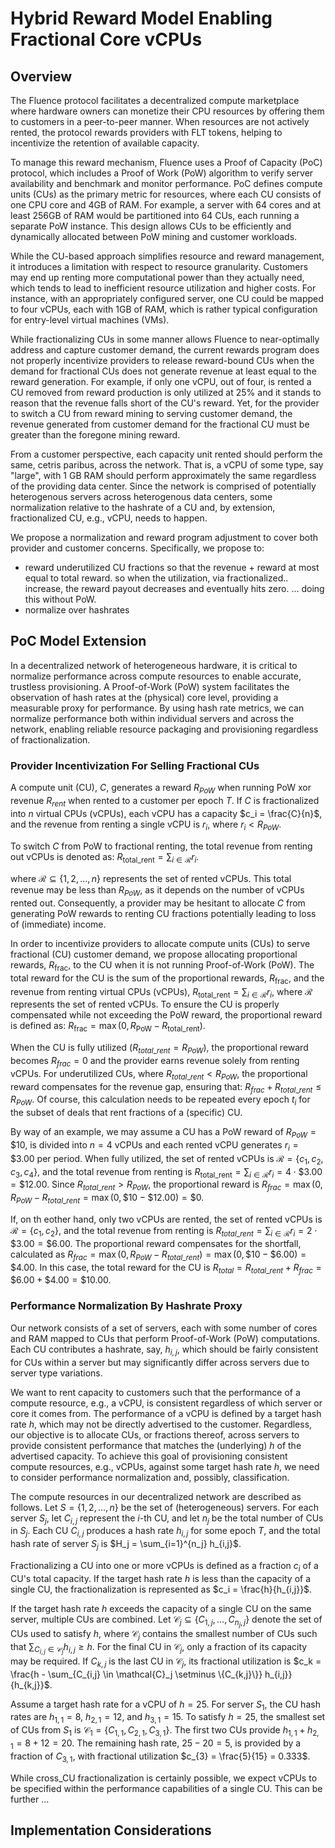 # Hybrid Reward Model Enabling Fractional Core vCPUs

## Overview

The Fluence protocol facilitates a decentralized compute marketplace where hardware owners can monetize their CPU resources by offering them to customers in a peer-to-peer manner. When resources are not actively rented, the protocol rewards providers with FLT tokens, helping to incentivize the retention of available capacity.

To manage this reward mechanism, Fluence uses a Proof of Capacity (PoC) protocol, which includes a Proof of Work (PoW) algorithm to verify server availability and benchmark and monitor performance. PoC defines compute units (CUs) as the primary metric for resources, where each CU consists of one CPU core and 4GB of RAM. For example, a server with 64 cores and at least 256GB of RAM would be partitioned into 64 CUs, each running a separate PoW instance. This design allows CUs to be efficiently and dynamically allocated between PoW mining and customer workloads.

While the CU-based approach simplifies resource and reward management, it introduces a limitation with respect to resource granularity. Customers may end up renting more computational power than they actually need, which tends to lead to inefficient resource utilization and higher costs. For instance, with an appropriately configured server, one CU could be mapped to four vCPUs, each with 1GB of RAM, which is rather typical configuration for entry-level virtual machines (VMs).

While fractionalizing CUs in some manner allows Fluence to near-optimally address and capture customer demand, the current rewards program does not properly incentivize providers to release reward-bound CUs when the demand for fractional CUs does not generate revenue at least equal to the reward generation. For example, if only one vCPU, out of four, is rented a CU removed from reward production is only utilized at 25% and it stands to reason that the revenue falls short of the CU's reward. Yet, for the provider to switch a CU from reward mining to serving customer demand, the revenue generated from customer demand for the fractional CU must be greater than the foregone mining reward.

From a customer perspective, each capacity unit rented should perform the same, cetris paribus, across the network. That is, a vCPU of some type, say "large", with 1 GB RAM should perform approximately the same regardless of the providing data center. Since the network is comprised of potentially heterogenous servers across heterogenous data centers, some normalization relative to the hashrate of a CU and, by extension, fractionalized CU, e.g., vCPU, needs to happen.

We propose a normalization and reward program adjustment to cover both provider and customer concerns. Specifically, we propose to:

* reward underutilized CU fractions so that the revenue + reward at most equal to total reward. so when the utilization, via fractionalized.. increase, the reward payout decreases and eventually hits zero. ... doing this without PoW.
* normalize over hashrates


## PoC Model Extension

In a decentralized network of heterogeneous hardware, it is critical to normalize performance across compute resources to enable accurate, trustless provisioning. A Proof-of-Work (PoW) system facilitates the observation of hash rates at the (physical) core level, providing a measurable proxy for performance. By using hash rate metrics, we can normalize performance both within individual servers and across the network, enabling reliable resource packaging and provisioning regardless of fractionalization.

### Provider Incentivization For Selling Fractional CUs

A compute unit (CU), $C$, generates a reward $R_{PoW}$ when running PoW xor revenue $R_{rent}$ when rented to a customer per epoch $T$. If $C$ is fractionalized into $n$ virtual CPUs (vCPUs), each vCPU has a capacity $c_i = \frac{C}{n}$, and the revenue from renting a single vCPU is $r_i$, where $r_i < R_{PoW}$.

To switch $C$ from PoW to fractional renting, the total revenue from renting out vCPUs is denoted as: $R_{\text{total\_rent}} = \sum_{i \in \mathcal{R}} r_i$.

where $\mathcal{R} \subseteq \{1, 2, \dots, n\}$ represents the set of rented vCPUs. This total revenue may be less than $R_{PoW}$, as it depends on the number of vCPUs rented out. Consequently, a provider may be hesitant to allocate $C$ from generating PoW rewards to renting CU fractions potentially leading to loss of (immediate) income.

In order to incentivize providers to allocate compute units (CUs) to serve fractional (CU) customer demand, we propose allocating proportional rewards, $R_{\text{frac}}$, to the CU when it is not running Proof-of-Work (PoW). The total reward for the CU is the sum of the proportional rewards, $R_{\text{frac}}$, and the revenue from renting virtual CPUs (vCPUs), $R_{\text{total\_rent}} = \sum_{i \in \mathcal{R}} r_i$, where $\mathcal{R}$ represents the set of rented vCPUs. To ensure the CU is properly compensated while not exceeding the PoW reward, the proportional reward is defined as: $R_{\text{frac}} = \max\left(0, R_{\text{PoW}} - R_{\text{total\_rent}}\right)$.

When the CU is fully utilized ($R_{total\_rent} = R_{PoW}$), the proportional reward becomes $R_{frac} = 0$ and the provider earns revenue solely from renting vCPUs. For underutilized CUs, where $R_{total\_rent} < R_{PoW}$, the proportional reward compensates for the revenue gap, ensuring that: $R_{frac} + R_{total\_rent} \leq R_{PoW}$. Of course, this calculation needs to be repeated every epoch $t_i$ for the subset of deals that rent fractions of a (specific) CU.

By way of an example, we may assume a CU has a PoW reward of $R_{PoW} = \$10$, is divided into $n = 4$ vCPUs and each rented vCPU generates $r_i = \$3.00$ per period. When fully utilized, the set of rented vCPUs is $\mathcal{R} = \{c_1, c_2, c_3, c_4\}$, and the total revenue from renting is $R_{\text{total\_rent}} = \sum_{i \in \mathcal{R}} r_i = 4 \cdot \$3.00 = \$12.00$. Since $R_{total\_rent} > R_{PoW}$, the proportional reward is $R_{frac} = \max(0, R_{PoW} - R_{total\_rent} = \max(0, \$10 - \$12.00) = \$0$.

If, on th eother hand, only two vCPUs are rented, the set of rented vCPUs is $\mathcal{R} = \{c_1, c_2\}$, and the total revenue from renting is $R_{total\_rent} = \sum_{i \in \mathcal{R}} r_i = 2 \cdot \$3.00 = \$6.00$. The proportional reward compensates for the shortfall, calculated as $R_{frac} = \max(0, R_{PoW} - R_{total\_rent}) = \max(0, \$10 - \$6.00) = \$4.00$. In this case, the total reward for the CU is $R_{total} = R_{total\_rent} + R_{frac} = \$6.00 + \$4.00 = \$10.00$.

### Performance Normalization By Hashrate Proxy

Our network consists of a set of servers, each with some number of cores and RAM mapped to CUs that perform Proof-of-Work (PoW) computations. Each CU contributes a hashrate, say, $h_{i,j}$, which should be fairly consistent for CUs within a server but may significantly differ across servers due to server type variations.

We want to rent capacity to customers such that the performance of a compute resource, e.g., a vCPU, is consistent regardless of which server or core it comes from. The performance of a vCPU is defined by a target hash rate $h$, which may not be directly advertised to the customer. Regardless, our objective is to allocate CUs, or fractions thereof, across servers to provide consistent performance that matches the (underlying) $h$ of the advertised capacity. To achieve this goal of provisioning consistent compute resources, e.g., vCPUs, against some target hash rate $h$, we need to consider performance normalization and, possibly, classification.

The compute resources in our decentralized network are described as follows. Let $S = \{1,2,\dots,n\}$ be the set of (heterogeneous) servers. For each server $S_j$, let $C_{i,j}$ represent the $i$-th CU, and let $n_j$ be the total number of CUs in $S_j$. Each CU $C_{i,j}$ produces a hash rate $h_{i,j}$ for some epoch $T$, and the total hash rate of server $S_j$ is $H_j = \sum_{i=1}^{n_j} h_{i,j}$.

Fractionalizing a CU into one or more vCPUs is defined as a fraction $c_i$ of a CU's total capacity. If the target hash rate $h$ is less than the capacity of a single CU, the fractionalization is represented as $c_i = \frac{h}{h_{i,j}}$.

If the target hash rate $h$ exceeds the capacity of a single CU on the same server, multiple CUs are combined. Let $\mathcal{C}_j \subseteq \{C_{1,j}, \dots, C_{n_j,j}\}$ denote the set of CUs used to satisfy $h$, where $\mathcal{C}_j$ contains the smallest number of CUs such that $\sum_{C_{i,j} \in \mathcal{C}_j} h_{i,j} \geq h$. For the final CU in $\mathcal{C}_j$, only a fraction of its capacity may be required. If $C_{k,j}$ is the last CU in $\mathcal{C}_j$, its fractional utilization is $c_k = \frac{h - \sum_{C_{i,j} \in \mathcal{C}_j \setminus \{C_{k,j}\}} h_{i,j}}{h_{k,j}}$.

Assume a target hash rate for a vCPU of $h = 25$. For server $S_1$, the CU hash rates are $h_{1,1} = 8$, $h_{2,1} = 12$, and $h_{3,1} = 15$. To satisfy $h = 25$, the smallest set of CUs from $S_1$ is $\mathcal{C}_1 = \{C_{1,1}, C_{2,1}, C_{3,1}\}$. The first two CUs provide $h_{1,1} + h_{2,1} = 8 + 12 = 20$. The remaining hash rate, $25 - 20 = 5$, is provided by a fraction of $C_{3,1}$, with fractional utilization $c_{3} = \frac{5}{15} = 0.333$.

While cross_CU fractionalization is certainly possible, we expect vCPUs to be specified within the performance capabilities of a single CU. This can be further ...


## Implementation Considerations